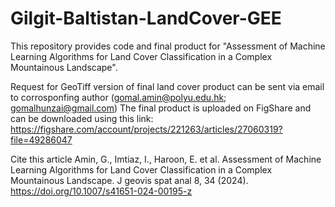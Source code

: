 # Gilgit-Baltistan-LandCover-GEE
This repository provides code and final product for "Assessment of Machine Learning Algorithms for Land Cover Classification in a Complex Mountainous Landscape".

Request for GeoTiff version of final land cover product can be sent via email to corrosponfing author (gomal.amin@polyu.edu.hk; gomalhunzai@gmail.com)
The final product is uploaded on FigShare and can be downloaded using this link: https://figshare.com/account/projects/221263/articles/27060319?file=49286047 

Cite this article
Amin, G., Imtiaz, I., Haroon, E. et al. Assessment of Machine Learning Algorithms for Land Cover Classification in a Complex Mountainous Landscape. J geovis spat anal 8, 34 (2024). https://doi.org/10.1007/s41651-024-00195-z
